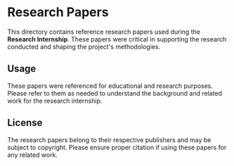 # Research Papers

This directory contains reference research papers used during the **Research Internship**. These papers were critical in supporting the research conducted and shaping the project's methodologies.

## Usage

These papers were referenced for educational and research purposes. Please refer to them as needed to understand the background and related work for the research internship.

## License

The research papers belong to their respective publishers and may be subject to copyright. Please ensure proper citation if using these papers for any related work.
